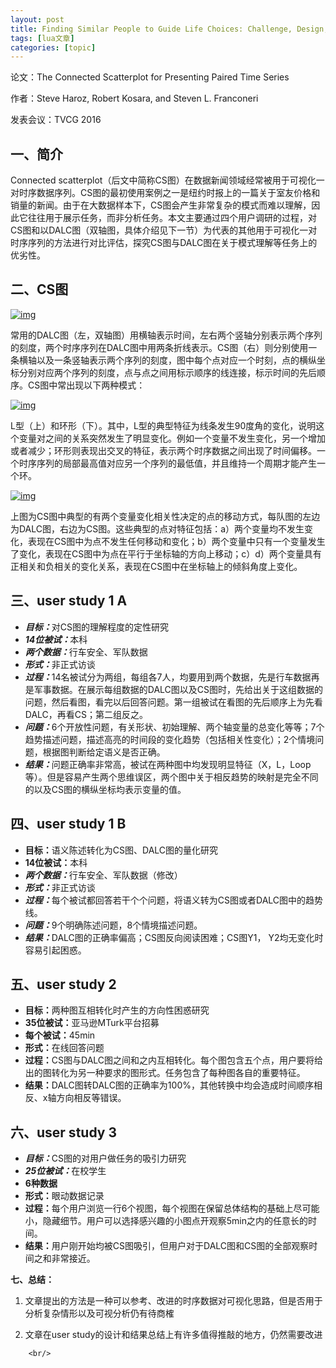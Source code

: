 ```yaml
---
layout: post
title: Finding Similar People to Guide Life Choices: Challenge, Design, and Evaluation 
tags: [lua文章]
categories: [topic]
---
```

<p>论文：The Connected Scatterplot for Presenting Paired Time Series</p>
<p>作者：Steve Haroz, Robert Kosara, and Steven L. Franconeri</p>
<p>发表会议：TVCG 2016</p>
<h2 id="一、简介"><a href="#一、简介" class="headerlink" title="一、简介"></a><strong>一、简介</strong></h2><p>Connected scatterplot（后文中简称CS图）在数据新闻领域经常被用于可视化一对时序数据序列。CS图的最初使用案例之一是纽约时报上的一篇关于室友价格和销量的新闻。由于在大数据样本下，CS图会产生非常复杂的模式而难以理解，因此它往往用于展示任务，而非分析任务。本文主要通过四个用户调研的过程，对CS图和以DALC图（双轴图，具体介绍见下一节）为代表的其他用于可视化一对时序序列的方法进行对比评估，探究CS图与DALC图在关于模式理解等任务上的优劣性。</p>
<h2 id="二、CS图"><a href="#二、CS图" class="headerlink" title="二、CS图"></a><strong>二、CS图</strong></h2><p><a href="https://img.dazhuanlan.com/2019/11/26/5ddceb03d9034.png" target="_blank" rel="noopener noreferrer"><img src="https://img.dazhuanlan.com/2019/11/26/5ddceb03d9034.png" alt="img"/></a></p>
<p>常用的DALC图（左，双轴图）用横轴表示时间，左右两个竖轴分别表示两个序列的刻度，两个时序序列在DALC图中用两条折线表示。CS图（右）则分别使用一条横轴以及一条竖轴表示两个序列的刻度，图中每个点对应一个时刻，点的横纵坐标分别对应两个序列的刻度，点与点之间用标示顺序的线连接，标示时间的先后顺序。CS图中常出现以下两种模式：</p>
<p><a href="https://img.dazhuanlan.com/2019/11/26/5ddceb0675621.png" target="_blank" rel="noopener noreferrer"><img src="https://img.dazhuanlan.com/2019/11/26/5ddceb0675621.png" alt="img"/></a></p>
<p>L型（上）和环形（下）。其中，L型的典型特征为线条发生90度角的变化，说明这个变量对之间的关系突然发生了明显变化。例如一个变量不发生变化，另一个增加或者减少；环形则表现出交叉的特征，表示两个时序数据之间出现了时间偏移。一个时序序列的局部最高值对应另一个序列的最低值，并且维持一个周期才能产生一个环。</p>
<p><a href="https://img.dazhuanlan.com/2019/11/26/5ddceb07d913b.png" target="_blank" rel="noopener noreferrer"><img src="https://img.dazhuanlan.com/2019/11/26/5ddceb07d913b.png" alt="img"/></a></p>
<p>上图为CS图中典型的有两个变量变化相关性决定的点的移动方式，每队图的左边为DALC图，右边为CS图。这些典型的点对特征包括：a）两个变量均不发生变化，表现在CS图中为点不发生任何移动和变化；b）两个变量中只有一个变量发生了变化，表现在CS图中为点在平行于坐标轴的方向上移动；c）d）两个变量具有正相关和负相关的变化关系，表现在CS图中在坐标轴上的倾斜角度上变化。</p>
<h2 id="三、user-study-1-A"><a href="#三、user-study-1-A" class="headerlink" title="三、user study 1 A"></a><strong>三、user study 1 A</strong></h2><ul>
<li><strong><em>目标：</em></strong>对CS图的理解程度的定性研究</li>
<li><strong><em>14位被试：</em></strong>本科</li>
<li><strong><em>两个数据：</em></strong>行车安全、军队数据</li>
<li><strong><em>形式：</em></strong>非正式访谈</li>
<li><strong><em>过程：</em></strong>14名被试分为两组，每组各7人，均要用到两个数据，先是行车数据再是军事数据。在展示每组数据的DALC图以及CS图时，先给出关于这组数据的问题，然后看图，看完以后回答问题。第一组被试在看图的先后顺序上为先看DALC，再看CS；第二组反之。</li>
<li><strong><em>问题：</em></strong>6个开放性问题，有关形状、初始理解、两个轴变量的总变化等等；7个趋势描述问题，描述高亮的时间段的变化趋势（包括相关性变化）；2个情境问题，根据图判断给定语义是否正确。</li>
<li><strong><em>结果：</em></strong>问题正确率非常高，被试在两种图中均发现明显特征（X，L，Loop等）。但是容易产生两个思维误区，两个图中关于相反趋势的映射是完全不同的以及CS图的横纵坐标均表示变量的值。</li>
</ul>
<h2 id="四、user-study-1-B"><a href="#四、user-study-1-B" class="headerlink" title="四、user study 1 B"></a><strong>四、user study 1 B</strong></h2><ul>
<li><strong>目标：</strong>语义陈述转化为CS图、DALC图的量化研究</li>
<li><strong>14位被试：</strong>本科</li>
<li><strong><em>两个数据：</em></strong>行车安全、军队数据（修改）</li>
<li><strong><em>形式：</em></strong>非正式访谈</li>
<li><strong><em>过程：</em></strong>每个被试都回答若干个个问题，将语义转为CS图或者DALC图中的趋势线。</li>
<li><strong><em>问题：</em></strong>9个明确陈述问题，8个情境描述问题。</li>
<li><strong><em>结果：</em></strong>DALC图的正确率偏高；CS图反向阅读困难；CS图Y1， Y2均无变化时容易引起困惑。</li>
</ul>
<h2 id="五、user-study-2"><a href="#五、user-study-2" class="headerlink" title="五、user study 2"></a><strong>五、user study 2</strong></h2><ul>
<li><strong>目标：</strong>两种图互相转化时产生的方向性困惑研究</li>
<li><strong>35位被试：</strong>亚马逊MTurk平台招募</li>
<li><strong>每个被试：</strong>45min</li>
<li><strong>形式：</strong>在线回答问题</li>
<li><strong>过程：</strong>CS图与DALC图之间和之内互相转化。每个图包含五个点，用户要将给出的图转化为另一种要求的图形式。任务包含了每种图各自的重要特征。</li>
<li><strong>结果：</strong>DALC图转DALC图的正确率为100%，其他转换中均会造成时间顺序相反、x轴方向相反等错误。</li>
</ul>
<h2 id="六、user-study-3"><a href="#六、user-study-3" class="headerlink" title="六、user study 3"></a><strong>六、user study 3</strong></h2><ul>
<li><strong><em>目标：</em></strong>CS图的对用户做任务的吸引力研究</li>
<li><strong><em>25位被试：</em></strong>在校学生</li>
<li><strong>6种数据</strong></li>
<li><strong>形式：</strong>眼动数据记录</li>
<li><strong>过程：</strong>每个用户浏览一行6个视图，每个视图在保留总体结构的基础上尽可能小，隐藏细节。用户可以选择感兴趣的小图点开观察5min之内的任意长的时间。</li>
<li><strong>结果：</strong>用户刚开始均被CS图吸引，但用户对于DALC图和CS图的全部观察时间之和非常接近。</li>
</ul>
<p><strong>七、总结：</strong></p>
<ol>
<li><p>文章提出的方法是一种可以参考、改进的时序数据对可视化思路，但是否用于分析复杂情形以及可视分析仍有待商榷</p>
</li>
<li><p>文章在user study的设计和结果总结上有许多值得推敲的地方，仍然需要改进</p>
</li>
</ol>

        
        <br/>